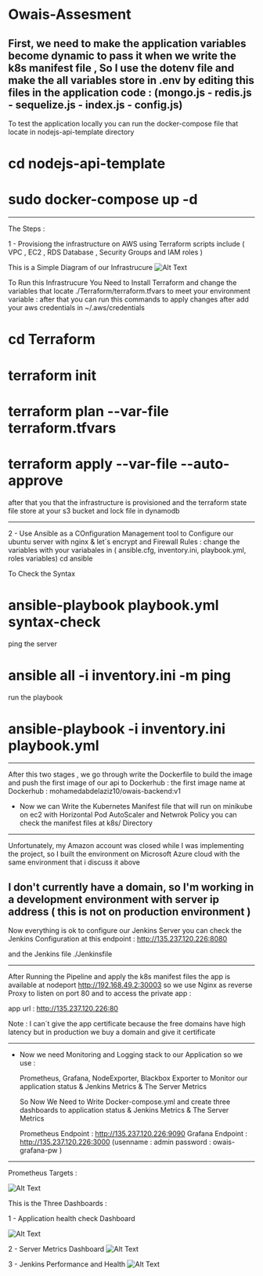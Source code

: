 # Owais-Assesment
First, we need to make the application  variables become dynamic to pass it when we write the k8s manifest file ,
So I use the dotenv file and make the all variables store in .env by editing this files in the application code :
(mongo.js - redis.js - sequelize.js - index.js - config.js)
-------
To test the application locally you can run the docker-compose file that locate in nodejs-api-template directory 
# cd nodejs-api-template 
# sudo docker-compose up -d 

------
The Steps : 

1 - Provisiong the infrastructure on AWS using Terraform scripts include ( VPC , EC2 , RDS Database , Security Groups and IAM roles )

This is a Simple Diagram of our Infrastrucure 
![Alt Text](images/AWS%20Diagram.png)

To Run this Infrastrucure You Need to Install Terraform and change the variables that locate ./Terraform/terraform.tfvars to meet your environment variable : 
after that you can run this commands to apply changes after add your aws credentials in ~/.aws/credentials

# cd Terraform 
# terraform init
# terraform plan --var-file terraform.tfvars
# terraform apply --var-file --auto-approve 

after that you that the infrastructure is provisioned and the terraform state file store at your s3 bucket and lock file in dynamodb

--------------------------------------------

2 - Use Ansible as a COnfiguration Management tool to Configure our ubuntu server with nginx & let`s encrypt and Firewall Rules : 
 change the variables with your variabales in ( ansible.cfg, inventory.ini, playbook.yml, roles variables)
cd ansible 

To Check the Syntax
# ansible-playbook playbook.yml syntax-check

ping the server
# ansible all -i inventory.ini -m ping

run the playbook 

# ansible-playbook -i inventory.ini playbook.yml

---------------------------------------------------------------------------------------------

After this two stages , we go through write the Dockerfile to build the image and push the first image of our api to Dockerhub : 
 the first image name at Dockerhub : mohamedabdelaziz10/owais-backend:v1 

 - Now we can Write the Kubernetes Manifest file that will run on minikube  on ec2 with Horizontal Pod AutoScaler and Netwrok Policy 
 you can check the manifest files at k8s/ Directory

 -------------
Unfortunately, my Amazon account was closed while I was implementing the project, so I built the environment on Microsoft Azure cloud with the same environment that i discuss it above 

I don't currently have a domain, so I'm working in a development environment with server ip address 
( this is not on production environment ) 
 ---------------------------------------------

 Now everything is ok to configure our Jenkins Server you can check the Jenkins Configuration at this endpoint : http://135.237.120.226:8080 
 
 and the Jenkins file ./Jenkinsfile 

 ------------------------

After Running the Pipeline and apply the k8s manifest files the app is available at nodeport http://192.168.49.2:30003 so we use Nginx as reverse Proxy 
to listen on port 80 and to access the private app : 

app url : http://135.237.120.226:80

Note : I can`t give the app certificate because the free domains have high latency but in production we buy a domain and give it certificate 

-----------------------------------------

- Now we need Monitoring and Logging stack to our Application so we use : 
 
  Prometheus, Grafana, NodeExporter, Blackbox Exporter to Monitor our application status & Jenkins Metrics & The Server Metrics 

  So Now We Need to Write Docker-compose.yml and create three dashboards to application status & Jenkins Metrics & The Server Metrics

  Prometheus Endpoint : http://135.237.120.226:9090
  Grafana Endpoint : http://135.237.120.226:3000 
  (usenname : admin
   password : owais-grafana-pw
 )

 -------

  Prometheus Targets : 

  ![Alt Text](images/Prometheus-Metrics.png)





 This is the Three Dashboards : 
  
   1 - Application health check Dashboard 

![Alt Text](images/Grafana-blackbox.png)


   2 - Server Metrics Dashboard 
![Alt Text](images/Server-Dashboard.png)


   3 - Jenkins Performance and Health 
![Alt Text](images/Jenkins-Dashboard.png)